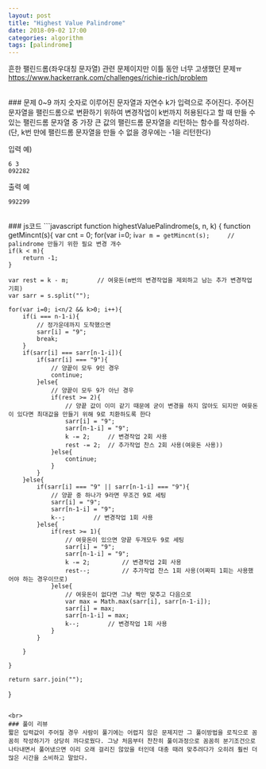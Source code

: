 ```yaml
---
layout: post
title: "Highest Value Palindrome"
date: 2018-09-02 17:00
categories: algorithm
tags: [palindrome]
---
```

흔한 팰린드롬(좌우대칭 문자열) 관련 문제이지만 이틀 동안 너무 고생했던 문제ㅠ
<https://www.hackerrank.com/challenges/richie-rich/problem>

<br>
### 문제
0~9 까지 숫자로 이루어진 문자열과 자연수 k가 입력으로 주어진다. 주어진 문자열을 팰린드롬으로 변환하기 위하여 변경작업이 k번까지 허용된다고 할 때 만들 수 있는 팰린드롬 문자열 중 가장 큰 값의 팰린드롬 문자열을 리턴하는 함수를 작성하라.(단, k번 만에 팰린드롬 문자열을 만들 수 없을 경우에는 -1을 리턴한다)

입력 예)
```
6 3
092282
```

출력 예
```
992299
```

<br>
### js코드
```javascript
function highestValuePalindrome(s, n, k) {
    function getMincnt(s){
        var cnt = 0;
        for(var i=0; i<s.length/2; i++){
            if(s[i] !== s[s.length-1-i]){
                cnt++;
            }
        }
        return cnt;
    }
    
    var m = getMincnt(s);     // palindrome 만들기 위한 필요 변경 개수
    if(k < m){
        return -1;
    }

    var rest = k - m;        // 여윳돈(m번의 변경작업을 제외하고 남는 추가 변경작업 기회)
    var sarr = s.split("");
    
    for(var i=0; i<n/2 && k>0; i++){
        if(i === n-1-i){
            // 정가운데까지 도착했으면
            sarr[i] = "9";
            break;
        }
        if(sarr[i] === sarr[n-1-i]){
            if(sarr[i] === "9"){
                // 양끝이 모두 9인 경우
                continue;
            }else{
                // 양끝이 모두 9가 아닌 경우
                if(rest >= 2){
                    // 양끝 값이 이미 같기 때문에 굳이 변경을 하지 않아도 되지만 여윳돈이 있다면 최대값을 만들기 위해 9로 치환하도록 한다
                    sarr[i] = "9";
                    sarr[n-1-i] = "9";
                    k -= 2;     // 변경작업 2회 사용
                    rest -= 2;  // 추가작업 찬스 2회 사용(여윳돈 사용))
                }else{
                    continue;
                }
            }
        }else{
            if(sarr[i] === "9" || sarr[n-1-i] === "9"){
                // 양끝 중 하나가 9라면 무조건 9로 세팅
                sarr[i] = "9";
                sarr[n-1-i] = "9";
                k--;        // 변경작업 1회 사용
            }else{
                if(rest >= 1){
                    // 여윳돈이 있으면 양끝 두개모두 9로 세팅
                    sarr[i] = "9";
                    sarr[n-1-i] = "9";
                    k -= 2;         // 변경작업 2회 사용
                    rest--;         // 추가작업 찬스 1회 사용(어짜피 1회는 사용했어야 하는 경우이므로)
                }else{
                    // 여윳돈이 없다면 그냥 짝만 맞추고 다음으로
                    var max = Math.max(sarr[i], sarr[n-1-i]);
                    sarr[i] = max;
                    sarr[n-1-i] = max;
                    k--;        // 변경작업 1회 사용
                }    
            }

        }            

    }

    return sarr.join("");
}
```

<br>
### 풀이 리뷰
짧은 입력값이 주어질 경우 사람이 풀기에는 어렵지 않은 문제지만 그 풀이방법을 로직으로 꼼꼼히 작성하기가 상당히 까다로웠다. 그냥 처음부터 찬찬히 풀이과정으로 꼼꼼히 분기조건으로 나타내면서 풀어냈으면 이리 오래 걸리진 않았을 터인데 대충 때려 맞추려다가 오히려 훨씬 더 많은 시간을 소비하고 말았다.
